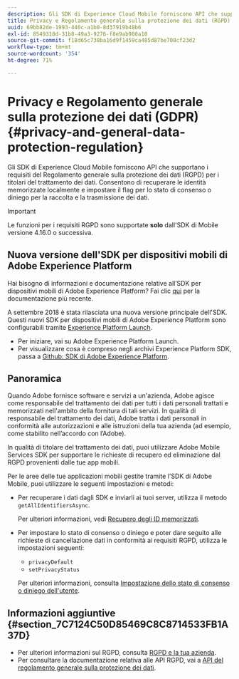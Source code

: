 ```yaml
---
description: Gli SDK di Experience Cloud Mobile forniscono API che supportano i requisiti del Regolamento generale sulla protezione dei dati (GDPR) per i titolari del trattamento dei dati. Consentono di recuperare le identità memorizzate localmente e impostare il flag per lo stato di consenso o diniego per la raccolta e la trasmissione dei dati.
title: Privacy e Regolamento generale sulla protezione dei dati (RGPD)
uuid: 69bb82de-1993-440c-a1b0-8d37919b48b6
exl-id: 8549310d-31b8-49a3-9276-f8e9ab980a10
source-git-commit: f18d65c738ba16d9f1459ca485d87be708cf23d2
workflow-type: tm+mt
source-wordcount: '354'
ht-degree: 71%

---
```


# Privacy e Regolamento generale sulla protezione dei dati (GDPR) {#privacy-and-general-data-protection-regulation}

Gli SDK di Experience Cloud Mobile forniscono API che supportano i requisiti del Regolamento generale sulla protezione dei dati (RGPD) per i titolari del trattamento dei dati. Consentono di recuperare le identità memorizzate localmente e impostare il flag per lo stato di consenso o diniego per la raccolta e la trasmissione dei dati.

>[!IMPORTANT]
>
>Le funzioni per i requisiti RGPD sono supportate **solo** dall&#39;SDK di Mobile versione 4.16.0 o successiva.

## Nuova versione dell&#39;SDK per dispositivi mobili di Adobe Experience Platform

Hai bisogno di informazioni e documentazione relative all’SDK per dispositivi mobili di Adobe Experience Platform? Fai clic [qui](https://aep-sdks.gitbook.io/docs/) per la documentazione più recente.

A settembre 2018 è stata rilasciata una nuova versione principale dell&#39;SDK. Questi nuovi SDK per dispositivi mobili di Adobe Experience Platform sono configurabili tramite [Experience Platform Launch](https://www.adobe.com/it/experience-platform/launch.html).

* Per iniziare, vai su Adobe Experience Platform Launch.
* Per visualizzare cosa è compreso negli archivi Experience Platform SDK, passa a [Github: SDK di Adobe Experience Platform](https://github.com/Adobe-Marketing-Cloud/acp-sdks).

## Panoramica

Quando Adobe fornisce software e servizi a un&#39;azienda, Adobe agisce come responsabile del trattamento dei dati per tutti i dati personali trattati e memorizzati nell&#39;ambito della fornitura di tali servizi. In qualità di responsabile del trattamento dei dati, Adobe tratta i dati personali in conformità alle autorizzazioni e alle istruzioni della tua azienda (ad esempio, come stabilito nell’accordo con l’Adobe).

In qualità di titolare del trattamento dei dati, puoi utilizzare Adobe Mobile Services SDK per supportare le richieste di recupero ed eliminazione dal RGPD provenienti dalle tue app mobili.

Per le aree delle tue applicazioni mobili gestite tramite l&#39;SDK di Adobe Mobile, puoi utilizzare le seguenti impostazioni e metodi:

* Per recuperare i dati dagli SDK e inviarli ai tuoi server, utilizza il metodo `getAllIdentifiersAsync`.

   Per ulteriori informazioni, vedi [Recupero degli ID memorizzati](/help/ios/c-mob-privacy-gdpr-ios/c-mob-gdpr-ret-stored-ids-ios.md).

* Per impostare lo stato di consenso o diniego e poter dare seguito alle richieste di cancellazione dati in conformità ai requisiti RGPD, utilizza le impostazioni seguenti:

   * `privacyDefault`
   * `setPrivacyStatus`

   Per ulteriori informazioni, consulta [Impostazione dello stato di consenso o diniego dell&#39;utente](/help/ios/c-mob-privacy-gdpr-ios/privacy.md).

## Informazioni aggiuntive {#section_7C7124C50D85469C8C8714533FB1A37D}

* Per ulteriori informazioni sul RGPD, consulta [RGPD e la tua azienda](https://www.adobe.com/it/privacy/general-data-protection-regulation.html).
* Per consultare la documentazione relativa alle API RGPD, vai a [API del regolamento generale sulla protezione dei dati](https://adobe.io/apis/cloudplatform/gdpr.html).
